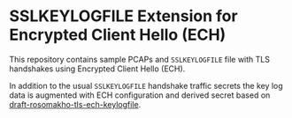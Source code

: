 # SSLKEYLOGFILE Extension for Encrypted Client Hello (ECH)

This repository contains sample PCAPs and `SSLKEYLOGFILE` file with TLS
handshakes using Encrypted Client Hello (ECH).

In addition to the usual `SSLKEYLOGFILE` handshake traffic secrets the
key log data is augmented with ECH configuration and derived secret based on
[draft-rosomakho-tls-ech-keylogfile].

[draft-rosomakho-tls-ech-keylogfile]: https://datatracker.ietf.org/doc/draft-rosomakho-tls-ech-keylogfile/
